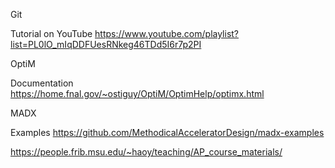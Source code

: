 Git

Tutorial on YouTube
https://www.youtube.com/playlist?list=PL0lO_mIqDDFUesRNkeg46TDd5I6r7p2PI

OptiM

Documentation
https://home.fnal.gov/~ostiguy/OptiM/OptimHelp/optimx.html

MADX

Examples
https://github.com/MethodicalAcceleratorDesign/madx-examples

https://people.frib.msu.edu/~haoy/teaching/AP_course_materials/
